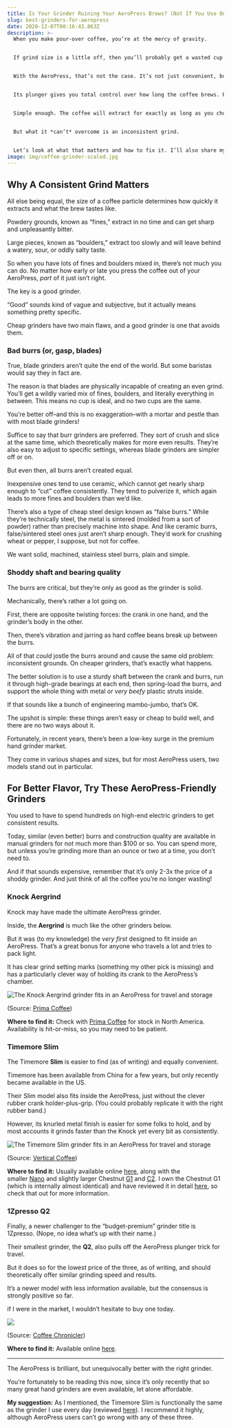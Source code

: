 ```yaml
---
title: Is Your Grinder Ruining Your AeroPress Brews? (Not If You Use One Of These)
slug: best-grinders-for-aeropress
date: 2020-12-07T00:16:43.863Z
description: >-
  When you make pour-over coffee, you’re at the mercy of gravity. 


  If grind size is a little off, then you’ll probably get a wasted cup of over- or under-extracted coffee. There’s just not much you can do about it.


  With the AeroPress, that’s not the case. It’s not just convenient, but an incredibly *forgiving* design.


  Its plunger gives you total control over how long the coffee brews. Press it earlier to end the brew, later to extend it.


  Simple enough. The coffee will extract for exactly as long as you choose, period.


  But what it *can’t* overcome is an inconsistent grind. 


  Let’s look at what that matters and how to fix it. I’ll also share my top two manual grinder picks for AeroPress users.
image: img/coffee-grinder-scaled.jpg
---
```

## Why A Consistent Grind Matters

All else being equal, the size of a coffee particle determines how quickly it extracts and what the brew tastes like.

Powdery grounds, known as “fines,” extract in no time and can get sharp and unpleasantly bitter.

Large pieces, known as “boulders,” extract too slowly and will leave behind a watery, sour, or oddly salty taste.

So when you have lots of fines and boulders mixed in, there’s not much you can do. No matter how early or late you press the coffee out of your AeroPress, *part* of it just isn’t right.

The key is a good grinder. 

“Good” sounds kind of vague and subjective, but it actually means something pretty specific.

Cheap grinders have two main flaws, and a good grinder is one that avoids them.

### Bad burrs (or, gasp, blades)

True, blade grinders aren’t quite the end of the world. But some baristas would say they in fact are.

The reason is that blades are physically incapable of creating an even grind. You’ll get a wildly varied mix of fines, boulders, and literally everything in between. This means no cup is ideal, and no two cups are the same.

You’re better off–and this is no exaggeration–with a mortar and pestle than with most blade grinders!

Suffice to say that burr grinders are preferred. They sort of crush and slice at the same time, which theoretically makes for more even results. They’re also easy to adjust to specific settings, whereas blade grinders are simpler off or on.

But even then, all burrs aren’t created equal.

Inexpensive ones tend to use ceramic, which cannot get nearly sharp enough to “cut” coffee consistently. They tend to pulverize it, which again leads to more fines and boulders than we’d like.

There’s also a type of cheap steel design known as “false burrs.” While they’re technically steel, the metal is sintered (molded from a sort of powder) rather than precisely machine into shape. And like ceramic burrs, false/sintered steel ones just aren’t sharp enough. They’d work for crushing wheat or pepper, I suppose, but not for coffee.

We want solid, machined, stainless steel burrs, plain and simple.

### Shoddy shaft and bearing quality

The burrs are critical, but they’re only as good as the grinder is solid.

Mechanically, there’s rather a lot going on. 

First, there are opposite twisting forces: the crank in one hand, and the grinder’s body in the other.

Then, there’s vibration and jarring as hard coffee beans break up between the burrs.

All of that *could* jostle the burrs around and cause the same old problem: inconsistent grounds. On cheaper grinders, that’s exactly what happens. 

The better solution is to use a sturdy shaft between the crank and burrs, run it through high-grade bearings at each end, then spring-load the burrs, and support the whole thing with metal or *very beefy* plastic struts inside.

If that sounds like a bunch of engineering mambo-jumbo, that’s OK. 

The upshot is simple: these things aren’t easy or cheap to build well, and there are no two ways about it.

Fortunately, in recent years, there’s been a low-key surge in the premium hand grinder market. 

They come in various shapes and sizes, but for most AeroPress users, two models stand out in particular.

## For Better Flavor, Try These AeroPress-Friendly Grinders

You used to have to spend hundreds on high-end electric grinders to get consistent results. 

Today, similar (even better) burrs and construction quality are available in manual grinders for not much more than $100 or so. You can spend more, but unless you’re grinding more than an ounce or two at a time, you don’t need to. 

And if that sounds expensive, remember that it’s only 2-3x the price of a shoddy grinder. And just think of all the coffee you’re no longer wasting!

### Knock Aergrind

Knock may have made the ultimate AeroPress grinder. 

Inside, the **Aergrind** is much like the other grinders below. 

But it was (to my knowledge) the *very first* designed to fit inside an AeroPress. That’s a great bonus for anyone who travels a lot and tries to pack light.

It has clear grind setting marks (something my other pick is missing) and has a particularly clever way of holding its crank to the AeroPress’s chamber.

![The Knock Aergrind grinder fits in an AeroPress for travel and storage](/img/knock-aergrind-in-aeropress.jpg)

(Source: [Prima Coffee](https://media.prima-coffee.com/25104-39723/cms/39723/files/02684718-b3af-44ef-b803-ddcf76674ec0))

**Where to find it:** Check with [Prima Coffee](/recommends/knock-aergrind) for stock in North America. Availability is hit-or-miss, so you may need to be patient.

### Timemore Slim

The Timemore **Slim** is easier to find (as of writing) and equally convenient.

Timemore has been available from China for a few years, but only recently became available in the US.

Their Slim model also fits inside the AeroPress, just without the clever rubber crank holder-plus-grip. (You could probably replicate it with the right rubber band.)

However, its knurled metal finish is easier for some folks to hold, and by most accounts it grinds faster than the Knock yet every bit as consistently.

![The Timemore Slim grinder fits in an AeroPress for travel and storage](/img/timemore-slim-in-aeropress.jpg)

(Source: [Vertical Coffee](https://images.squarespace-cdn.com/content/v1/583af2a1725e257a97d87ad6/1573056139528-WIKN3ZJQMLUD5IDE3QU9/ke17ZwdGBToddI8pDm48kNiEM88mrzHRsd1mQ3bxVct7gQa3H78H3Y0txjaiv_0fDoOvxcdMmMKkDsyUqMSsMWxHk725yiiHCCLfrh8O1z4YTzHvnKhyp6Da-NYroOW3ZGjoBKy3azqku80C789l0s0XaMNjCqAzRibjnE_wBlkZ2axuMlPfqFLWy-3Tjp4nKScCHg1XF4aLsQJlo6oYbA/20191106-DSC_0583.jpg))

**Where to find it:** Usually available online [here](/recommends/timemore-slim), along with the smaller [Nano](/recommends/timemore-nano) and slightly larger Chestnut [G1](/recommends/timemore-chestnut-g1) and [C2](/recommends/timemore-chestnut-c2). I own the Chestnut G1 (which is internally almost identical) and have reviewed it in detail [here](/timemore-chestnut-grinder-review), so check that out for more information.

### 1Zpresso Q2

Finally, a newer challenger to the “budget-premium” grinder title is 1Zpresso. (Nope, no idea what’s up with their name.)

Their smallest grinder, the **Q2**, also pulls off the AeroPress plunger trick for travel.

But it does so for the lowest price of the three, as of writing, and should theoretically offer similar grinding speed and results. 

It’s a newer model with less information available, but the consensus is strongly positive so far. 

if I were in the market, I wouldn’t hesitate to buy one today.

![](https://lh5.googleusercontent.com/U8drbLBilRn66-Vr7tcX6TtsWyUzcnIPUA-SQBwW-BZzEWbY1dE7KqB3IILUZn_u1_HFRfFr_fxKSvIVSpS-psCtomTTpFP5cmZGC9-yC_0RvmH3l0Qt2O6OasAg--NRqH2GR5hS)

(Source: [Coffee Chronicler](https://coffeechronicler.com/wp-content/uploads/2019/05/1presso-aeropress-Edited.jpg))

**Where to find it:** Available online [here](/recommends/1zpresso-q2).

- - -

The AeroPress is brilliant, but unequivocally better with the right grinder.

You’re fortunately to be reading this now, since it’s only recently that so many great hand grinders are even available, let alone affordable.

**My suggestion:** As I mentioned, the Timemore Slim is functionally the same as the grinder I use every day (reviewed [here](/timemore-chestnut-grinder-review)). I recommend it highly, although AeroPress users can’t go wrong with any of these three.